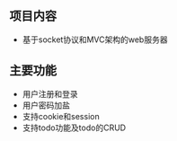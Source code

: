 项目内容
--------------------

- 基于socket协议和MVC架构的web服务器

主要功能
--------------------------------------
- 用户注册和登录
- 用户密码加盐
- 支持cookie和session
- 支持todo功能及todo的CRUD
